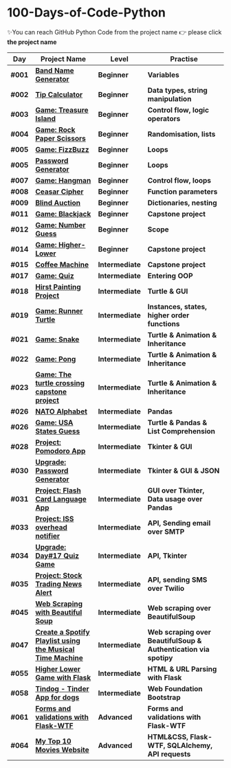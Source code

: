 # 100-Days-of-Code-Python

✨You can reach GitHub Python Code from the project name 👉 please click **the project name**

| Day      | Project Name                                                                                                                            | Level            | Practise                                                         |
| -------- | --------------------------------------------------------------------------------------------------------------------------------------- | ---------------- | ---------------------------------------------------------------- |
| **#001** | **[Band Name Generator](https://github.com/fly-pixie/100-Days-of-Code-Python/tree/main/Day%2301%20)**                                   | **Beginner**     | **Variables**                                                    |
| **#002** | **[Tip Calculator](https://github.com/fly-pixie/100-Days-of-Code-Python/tree/main/Day%2302%20)**                                        | **Beginner**     | **Data types, string manipulation**                              |
| **#003** | **[Game: Treasure Island](https://github.com/fly-pixie/100-Days-of-Code-Python/tree/main/Day%2303)**                                    | **Beginner**     | **Control flow, logic operators**                                |
| **#004** | **[Game: Rock Paper Scissors](https://github.com/fly-pixie/100-Days-of-Code-Python/tree/main/Day%2304%20)**                             | **Beginner**     | **Randomisation, lists**                                         |
| **#005** | **[Game: FizzBuzz](https://github.com/fly-pixie/100-Days-of-Code-Python/blob/main/Day%20%2305%20/fizz_buzz.py)**                        | **Beginner**     | **Loops**                                                        |
| **#005** | **[Password Generator](https://github.com/fly-pixie/100-Days-of-Code-Python/tree/main/Day%2305%20)**                                    | **Beginner**     | **Loops**                                                        |
| **#007** | **[Game: Hangman](https://github.com/fly-pixie/100-Days-of-Code-Python/tree/main/Day%2307)**                                            | **Beginner**     | **Control flow, loops**                                          |
| **#008** | **[Ceasar Cipher](https://github.com/fly-pixie/100-Days-of-Code-Python/tree/main/Day%2308)**                                            | **Beginner**     | **Function parameters**                                          |
| **#009** | **[Blind Auction](https://github.com/fly-pixie/100-Days-of-Code-Python/tree/main/Day%2309)**                                            | **Beginner**     | **Dictionaries, nesting**                                        |
| **#011** | **[Game: Blackjack](https://github.com/fly-pixie/100-Days-of-Code-Python/tree/main/Day%2311)**                                          | **Beginner**     | **Capstone project**                                             |
| **#012** | **[Game: Number Guess](https://github.com/fly-pixie/100-Days-of-Code-Python/tree/main/Day%2312)**                                       | **Beginner**     | **Scope**                                                        |
| **#014** | **[Game: Higher-Lower ](https://github.com/fly-pixie/100-Days-of-Code-Python/tree/main/Day%2314)**                                      | **Beginner**     | **Capstone project**                                             |
| **#015** | **[Coffee Machine ](https://github.com/fly-pixie/100-Days-of-Code-Python/tree/main/Day%2315)**                                          | **Intermediate** | **Capstone project**                                             |
| **#017** | **[Game: Quiz ](https://github.com/fly-pixie/100-Days-of-Code-Python/tree/main/Day%2317)**                                              | **Intermediate** | **Entering OOP**                                                 |
| **#018** | **[Hirst Painting Project ](https://github.com/fly-pixie/100-Days-of-Code-Python/tree/main/Day%2318)**                                  | **Intermediate** | **Turtle & GUI**                                                 |
| **#019** | **[Game: Runner Turtle ](https://github.com/fly-pixie/100-Days-of-Code-Python/tree/main/Day%2319)**                                     | **Intermediate** | **Instances, states, higher order functions**                    |
| **#021** | **[Game: Snake](https://github.com/fly-pixie/100-Days-of-Code-Python/tree/main/Day%2321)**                                              | **Intermediate** | **Turtle & Animation & Inheritance**                             |
| **#022** | **[Game: Pong](https://github.com/fly-pixie/100-Days-of-Code-Python/tree/main/Day%2322)**                                               | **Intermediate** | **Turtle & Animation & Inheritance**                             |
| **#023** | **[Game: The turtle crossing capstone project](https://github.com/fly-pixie/100-Days-of-Code-Python/tree/main/Day%2323)**               | **Intermediate** | **Turtle & Animation & Inheritance**                             |
| **#026** | **[NATO Alphabet](https://github.com/fly-pixie/100-Days-of-Code-Python/tree/main/Day%2326/Nato_alphabet_creator)**                      | **Intermediate** | **Pandas**                                                       |
| **#026** | **[Game: USA States Guess](https://github.com/fly-pixie/100-Days-of-Code-Python/tree/main/Day%2326/US%20States%20Game)**                | **Intermediate** | **Turtle & Pandas & List Comprehension**                         |
| **#028** | **[Project: Pomodoro App](https://github.com/fly-pixie/100-Days-of-Code-Python/tree/main/Day%2328)**                                    | **Intermediate** | **Tkinter & GUI**                                                |
| **#030** | **[Upgrade: Password Generator](https://github.com/fly-pixie/100-Days-of-Code-Python/blob/main/Day%2330/password_gen_upgrade.py)**      | **Intermediate** | **Tkinter & GUI & JSON**                                         |
| **#031** | **[Project: Flash Card Language App ](https://github.com/fly-pixie/100-Days-of-Code-Python/tree/main/Day%2331)**                        | **Intermediate** | **GUI over Tkinter, Data usage over Pandas**                     |
| **#033** | **[Project: ISS overhead notifier](https://github.com/fly-pixie/100-Days-of-Code-Python/tree/main/Day%2333)**                           | **Intermediate** | **API, Sending email over SMTP**                                 |
| **#034** | **[Upgrade: Day#17 Quiz Game ](https://github.com/fly-pixie/100-Days-of-Code-Python/tree/main/Day%2334)**                               | **Intermediate** | **API, Tkinter**                                                 |
| **#035** | **[Project: Stock Trading News Alert](https://github.com/fly-pixie/100-Days-of-Code-Python/tree/main/Day%2335)**                        | **Intermediate** | **API, sending SMS over Twilio**                                 |
| **#045** | **[Web Scraping with Beautiful Soup](https://github.com/fly-pixie/100-Days-of-Code-Python/tree/main/Day%2345)**                         | **Intermediate** | **Web scraping over BeautifulSoup**                              |
| **#047** | **[Create a Spotify Playlist using the Musical Time Machine](https://github.com/fly-pixie/100-Days-of-Code-Python/tree/main/Day%2347)** | **Intermediate** | **Web scraping over BeautifulSoup & Authentication via spotipy** |
| **#055** | **[Higher Lower Game with Flask](https://github.com/fly-pixie/100-Days-of-Code-Python/tree/main/Day%2355)**                             | **Intermediate** | **HTML & URL Parsing with Flask**                                |
| **#058** | **[Tindog - Tinder App for dogs ](https://github.com/fly-pixie/100-Days-of-Code-Python/tree/main/Day%2358)**                            | **Intermediate** | **Web Foundation Bootstrap**                                     |
| **#061** | **[Forms and validations with Flask-WTF ](https://github.com/fly-pixie/100-Days-of-Code-Python/tree/main/Day%2361)**                    | **Advanced**     | **Forms and validations with Flask-WTF**                         |
| **#064** | **[My Top 10 Movies Website ](https://github.com/fly-pixie/100-Days-of-Code-Python/tree/main/Day%2364)**                                | **Advanced**     | **HTML&CSS, Flask-WTF, SQLAlchemy, API requests**                |
